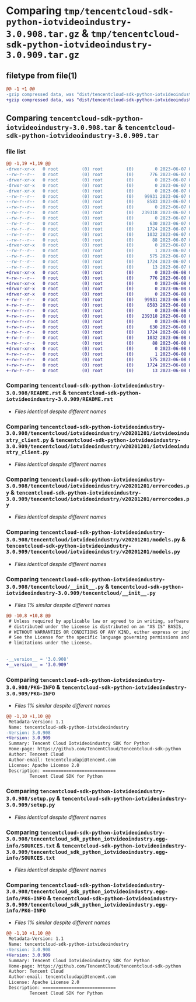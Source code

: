 # Comparing `tmp/tencentcloud-sdk-python-iotvideoindustry-3.0.908.tar.gz` & `tmp/tencentcloud-sdk-python-iotvideoindustry-3.0.909.tar.gz`

## filetype from file(1)

```diff
@@ -1 +1 @@
-gzip compressed data, was "dist/tencentcloud-sdk-python-iotvideoindustry-3.0.908.tar", last modified: Wed Jun  7 00:27:03 2023, max compression
+gzip compressed data, was "dist/tencentcloud-sdk-python-iotvideoindustry-3.0.909.tar", last modified: Thu Jun  8 00:27:46 2023, max compression
```

## Comparing `tencentcloud-sdk-python-iotvideoindustry-3.0.908.tar` & `tencentcloud-sdk-python-iotvideoindustry-3.0.909.tar`

### file list

```diff
@@ -1,19 +1,19 @@
-drwxr-xr-x   0 root         (0) root         (0)        0 2023-06-07 00:27:03.000000 tencentcloud-sdk-python-iotvideoindustry-3.0.908/
--rw-r--r--   0 root         (0) root         (0)      776 2023-06-07 00:27:02.000000 tencentcloud-sdk-python-iotvideoindustry-3.0.908/README.rst
-drwxr-xr-x   0 root         (0) root         (0)        0 2023-06-07 00:27:03.000000 tencentcloud-sdk-python-iotvideoindustry-3.0.908/tencentcloud/
-drwxr-xr-x   0 root         (0) root         (0)        0 2023-06-07 00:27:03.000000 tencentcloud-sdk-python-iotvideoindustry-3.0.908/tencentcloud/iotvideoindustry/
-drwxr-xr-x   0 root         (0) root         (0)        0 2023-06-07 00:27:03.000000 tencentcloud-sdk-python-iotvideoindustry-3.0.908/tencentcloud/iotvideoindustry/v20201201/
--rw-r--r--   0 root         (0) root         (0)    99931 2023-06-07 00:27:02.000000 tencentcloud-sdk-python-iotvideoindustry-3.0.908/tencentcloud/iotvideoindustry/v20201201/iotvideoindustry_client.py
--rw-r--r--   0 root         (0) root         (0)     8583 2023-06-07 00:27:02.000000 tencentcloud-sdk-python-iotvideoindustry-3.0.908/tencentcloud/iotvideoindustry/v20201201/errorcodes.py
--rw-r--r--   0 root         (0) root         (0)        0 2023-06-07 00:27:02.000000 tencentcloud-sdk-python-iotvideoindustry-3.0.908/tencentcloud/iotvideoindustry/v20201201/__init__.py
--rw-r--r--   0 root         (0) root         (0)   239318 2023-06-07 00:27:02.000000 tencentcloud-sdk-python-iotvideoindustry-3.0.908/tencentcloud/iotvideoindustry/v20201201/models.py
--rw-r--r--   0 root         (0) root         (0)        0 2023-06-07 00:27:02.000000 tencentcloud-sdk-python-iotvideoindustry-3.0.908/tencentcloud/iotvideoindustry/__init__.py
--rw-r--r--   0 root         (0) root         (0)      630 2023-06-07 00:27:02.000000 tencentcloud-sdk-python-iotvideoindustry-3.0.908/tencentcloud/__init__.py
--rw-r--r--   0 root         (0) root         (0)     1724 2023-06-07 00:27:03.000000 tencentcloud-sdk-python-iotvideoindustry-3.0.908/PKG-INFO
--rw-r--r--   0 root         (0) root         (0)     1032 2023-06-07 00:27:02.000000 tencentcloud-sdk-python-iotvideoindustry-3.0.908/setup.py
--rw-r--r--   0 root         (0) root         (0)       88 2023-06-07 00:27:03.000000 tencentcloud-sdk-python-iotvideoindustry-3.0.908/setup.cfg
-drwxr-xr-x   0 root         (0) root         (0)        0 2023-06-07 00:27:03.000000 tencentcloud-sdk-python-iotvideoindustry-3.0.908/tencentcloud_sdk_python_iotvideoindustry.egg-info/
--rw-r--r--   0 root         (0) root         (0)        1 2023-06-07 00:27:03.000000 tencentcloud-sdk-python-iotvideoindustry-3.0.908/tencentcloud_sdk_python_iotvideoindustry.egg-info/dependency_links.txt
--rw-r--r--   0 root         (0) root         (0)      575 2023-06-07 00:27:03.000000 tencentcloud-sdk-python-iotvideoindustry-3.0.908/tencentcloud_sdk_python_iotvideoindustry.egg-info/SOURCES.txt
--rw-r--r--   0 root         (0) root         (0)     1724 2023-06-07 00:27:03.000000 tencentcloud-sdk-python-iotvideoindustry-3.0.908/tencentcloud_sdk_python_iotvideoindustry.egg-info/PKG-INFO
--rw-r--r--   0 root         (0) root         (0)       13 2023-06-07 00:27:03.000000 tencentcloud-sdk-python-iotvideoindustry-3.0.908/tencentcloud_sdk_python_iotvideoindustry.egg-info/top_level.txt
+drwxr-xr-x   0 root         (0) root         (0)        0 2023-06-08 00:27:46.000000 tencentcloud-sdk-python-iotvideoindustry-3.0.909/
+-rw-r--r--   0 root         (0) root         (0)      776 2023-06-08 00:27:45.000000 tencentcloud-sdk-python-iotvideoindustry-3.0.909/README.rst
+drwxr-xr-x   0 root         (0) root         (0)        0 2023-06-08 00:27:46.000000 tencentcloud-sdk-python-iotvideoindustry-3.0.909/tencentcloud/
+drwxr-xr-x   0 root         (0) root         (0)        0 2023-06-08 00:27:46.000000 tencentcloud-sdk-python-iotvideoindustry-3.0.909/tencentcloud/iotvideoindustry/
+drwxr-xr-x   0 root         (0) root         (0)        0 2023-06-08 00:27:46.000000 tencentcloud-sdk-python-iotvideoindustry-3.0.909/tencentcloud/iotvideoindustry/v20201201/
+-rw-r--r--   0 root         (0) root         (0)    99931 2023-06-08 00:27:45.000000 tencentcloud-sdk-python-iotvideoindustry-3.0.909/tencentcloud/iotvideoindustry/v20201201/iotvideoindustry_client.py
+-rw-r--r--   0 root         (0) root         (0)     8583 2023-06-08 00:27:45.000000 tencentcloud-sdk-python-iotvideoindustry-3.0.909/tencentcloud/iotvideoindustry/v20201201/errorcodes.py
+-rw-r--r--   0 root         (0) root         (0)        0 2023-06-08 00:27:45.000000 tencentcloud-sdk-python-iotvideoindustry-3.0.909/tencentcloud/iotvideoindustry/v20201201/__init__.py
+-rw-r--r--   0 root         (0) root         (0)   239318 2023-06-08 00:27:45.000000 tencentcloud-sdk-python-iotvideoindustry-3.0.909/tencentcloud/iotvideoindustry/v20201201/models.py
+-rw-r--r--   0 root         (0) root         (0)        0 2023-06-08 00:27:45.000000 tencentcloud-sdk-python-iotvideoindustry-3.0.909/tencentcloud/iotvideoindustry/__init__.py
+-rw-r--r--   0 root         (0) root         (0)      630 2023-06-08 00:27:45.000000 tencentcloud-sdk-python-iotvideoindustry-3.0.909/tencentcloud/__init__.py
+-rw-r--r--   0 root         (0) root         (0)     1724 2023-06-08 00:27:46.000000 tencentcloud-sdk-python-iotvideoindustry-3.0.909/PKG-INFO
+-rw-r--r--   0 root         (0) root         (0)     1032 2023-06-08 00:27:45.000000 tencentcloud-sdk-python-iotvideoindustry-3.0.909/setup.py
+-rw-r--r--   0 root         (0) root         (0)       88 2023-06-08 00:27:46.000000 tencentcloud-sdk-python-iotvideoindustry-3.0.909/setup.cfg
+drwxr-xr-x   0 root         (0) root         (0)        0 2023-06-08 00:27:46.000000 tencentcloud-sdk-python-iotvideoindustry-3.0.909/tencentcloud_sdk_python_iotvideoindustry.egg-info/
+-rw-r--r--   0 root         (0) root         (0)        1 2023-06-08 00:27:45.000000 tencentcloud-sdk-python-iotvideoindustry-3.0.909/tencentcloud_sdk_python_iotvideoindustry.egg-info/dependency_links.txt
+-rw-r--r--   0 root         (0) root         (0)      575 2023-06-08 00:27:46.000000 tencentcloud-sdk-python-iotvideoindustry-3.0.909/tencentcloud_sdk_python_iotvideoindustry.egg-info/SOURCES.txt
+-rw-r--r--   0 root         (0) root         (0)     1724 2023-06-08 00:27:45.000000 tencentcloud-sdk-python-iotvideoindustry-3.0.909/tencentcloud_sdk_python_iotvideoindustry.egg-info/PKG-INFO
+-rw-r--r--   0 root         (0) root         (0)       13 2023-06-08 00:27:45.000000 tencentcloud-sdk-python-iotvideoindustry-3.0.909/tencentcloud_sdk_python_iotvideoindustry.egg-info/top_level.txt
```

### Comparing `tencentcloud-sdk-python-iotvideoindustry-3.0.908/README.rst` & `tencentcloud-sdk-python-iotvideoindustry-3.0.909/README.rst`

 * *Files identical despite different names*

### Comparing `tencentcloud-sdk-python-iotvideoindustry-3.0.908/tencentcloud/iotvideoindustry/v20201201/iotvideoindustry_client.py` & `tencentcloud-sdk-python-iotvideoindustry-3.0.909/tencentcloud/iotvideoindustry/v20201201/iotvideoindustry_client.py`

 * *Files identical despite different names*

### Comparing `tencentcloud-sdk-python-iotvideoindustry-3.0.908/tencentcloud/iotvideoindustry/v20201201/errorcodes.py` & `tencentcloud-sdk-python-iotvideoindustry-3.0.909/tencentcloud/iotvideoindustry/v20201201/errorcodes.py`

 * *Files identical despite different names*

### Comparing `tencentcloud-sdk-python-iotvideoindustry-3.0.908/tencentcloud/iotvideoindustry/v20201201/models.py` & `tencentcloud-sdk-python-iotvideoindustry-3.0.909/tencentcloud/iotvideoindustry/v20201201/models.py`

 * *Files identical despite different names*

### Comparing `tencentcloud-sdk-python-iotvideoindustry-3.0.908/tencentcloud/__init__.py` & `tencentcloud-sdk-python-iotvideoindustry-3.0.909/tencentcloud/__init__.py`

 * *Files 1% similar despite different names*

```diff
@@ -10,8 +10,8 @@
 # Unless required by applicable law or agreed to in writing, software
 # distributed under the License is distributed on an "AS IS" BASIS,
 # WITHOUT WARRANTIES OR CONDITIONS OF ANY KIND, either express or implied.
 # See the License for the specific language governing permissions and
 # limitations under the License.
 
 
-__version__ = '3.0.908'
+__version__ = '3.0.909'
```

### Comparing `tencentcloud-sdk-python-iotvideoindustry-3.0.908/PKG-INFO` & `tencentcloud-sdk-python-iotvideoindustry-3.0.909/PKG-INFO`

 * *Files 1% similar despite different names*

```diff
@@ -1,10 +1,10 @@
 Metadata-Version: 1.1
 Name: tencentcloud-sdk-python-iotvideoindustry
-Version: 3.0.908
+Version: 3.0.909
 Summary: Tencent Cloud Iotvideoindustry SDK for Python
 Home-page: https://github.com/TencentCloud/tencentcloud-sdk-python
 Author: Tencent Cloud
 Author-email: tencentcloudapi@tencent.com
 License: Apache License 2.0
 Description: ============================
         Tencent Cloud SDK for Python
```

### Comparing `tencentcloud-sdk-python-iotvideoindustry-3.0.908/setup.py` & `tencentcloud-sdk-python-iotvideoindustry-3.0.909/setup.py`

 * *Files identical despite different names*

### Comparing `tencentcloud-sdk-python-iotvideoindustry-3.0.908/tencentcloud_sdk_python_iotvideoindustry.egg-info/SOURCES.txt` & `tencentcloud-sdk-python-iotvideoindustry-3.0.909/tencentcloud_sdk_python_iotvideoindustry.egg-info/SOURCES.txt`

 * *Files identical despite different names*

### Comparing `tencentcloud-sdk-python-iotvideoindustry-3.0.908/tencentcloud_sdk_python_iotvideoindustry.egg-info/PKG-INFO` & `tencentcloud-sdk-python-iotvideoindustry-3.0.909/tencentcloud_sdk_python_iotvideoindustry.egg-info/PKG-INFO`

 * *Files 1% similar despite different names*

```diff
@@ -1,10 +1,10 @@
 Metadata-Version: 1.1
 Name: tencentcloud-sdk-python-iotvideoindustry
-Version: 3.0.908
+Version: 3.0.909
 Summary: Tencent Cloud Iotvideoindustry SDK for Python
 Home-page: https://github.com/TencentCloud/tencentcloud-sdk-python
 Author: Tencent Cloud
 Author-email: tencentcloudapi@tencent.com
 License: Apache License 2.0
 Description: ============================
         Tencent Cloud SDK for Python
```

